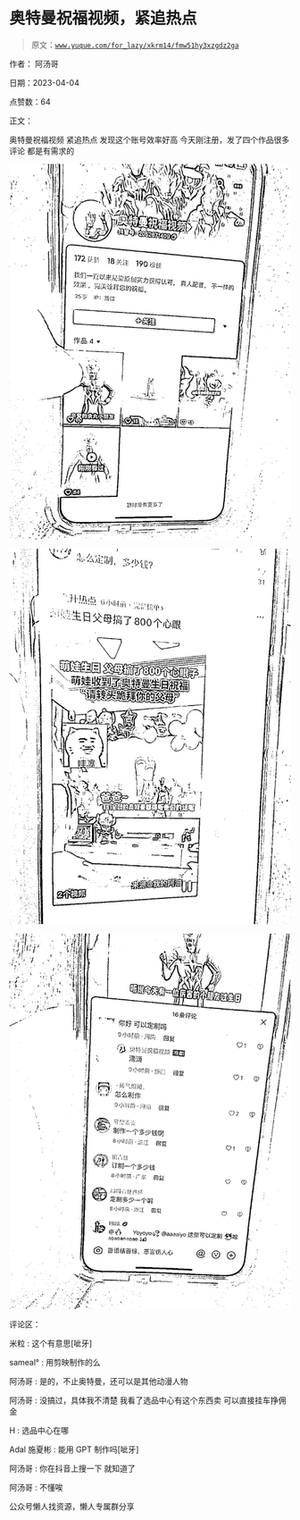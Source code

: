 # 奥特曼祝福视频，紧追热点

> 原文：[`www.yuque.com/for_lazy/xkrm14/fmw51hy3xzgdz2ga`](https://www.yuque.com/for_lazy/xkrm14/fmw51hy3xzgdz2ga)

作者： 阿汤哥

日期：2023-04-04

点赞数：64

正文：

奥特曼祝福视频 紧追热点 发现这个账号效率好高 今天刚注册，发了四个作品很多评论 都是有需求的

![](img/f88548e0af5661cb06b2a4e08323ae01.png)

![](img/5bf1d6f1eeacb730b533171bccd1c5a6.png)

![](img/0e7eb5e8027bc7ce18680faecd665f30.png)

评论区：

米粒 : 这个有意思[呲牙]

sameal° : 用剪映制作的么

阿汤哥 : 是的，不止奥特曼，还可以是其他动漫人物

阿汤哥 : 没搞过，具体我不清楚 我看了选品中心有这个东西卖 可以直接挂车挣佣金

H : 选品中心在哪

Adal 施夏彬 : 能用 GPT 制作吗[呲牙]

阿汤哥 : 你在抖音上搜一下 就知道了

阿汤哥 : 不懂唉

公众号懒人找资源，懒人专属群分享

